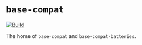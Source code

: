 # `base-compat`
[![Build](https://img.shields.io/travis/haskell-compat/base-compat.svg)](https://travis-ci.org/haskell-compat/base-compat)

The home of `base-compat` and `base-compat-batteries`.
